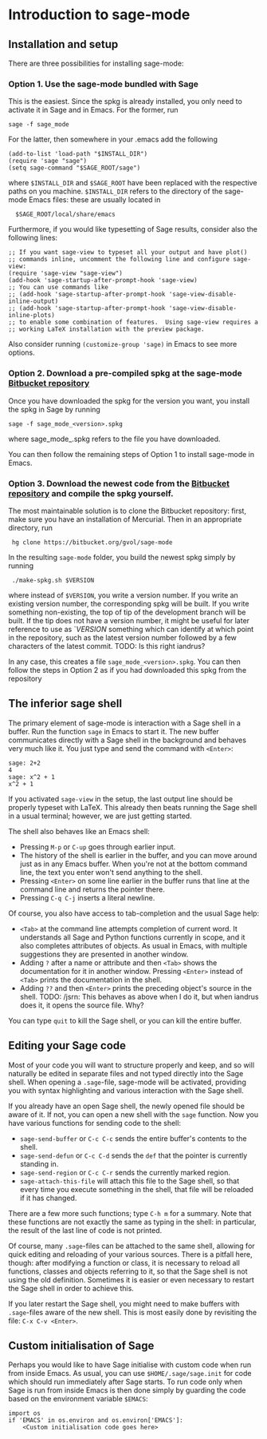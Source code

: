 Introduction to sage-mode
=========================

Installation and setup
-----------------------
There are three possibilities for installing sage-mode:

### Option 1. Use the sage-mode bundled with Sage
This is the easiest. Since the spkg is already installed, you only need to
activate it in Sage and in Emacs. For the former, run

    sage -f sage_mode

For the latter, then somewhere in your .emacs add the following

    (add-to-list 'load-path "$INSTALL_DIR")
    (require 'sage "sage")
    (setq sage-command "$SAGE_ROOT/sage")

where `$INSTALL_DIR` and `$SAGE_ROOT` have been replaced with the respective
paths on you machine. `$INSTALL_DIR` refers to the directory of the sage-mode
Emacs files: these are usually located in

      $SAGE_ROOT/local/share/emacs
   
Furthermore, if you would like typesetting of Sage results, consider also the following lines:

    ;; If you want sage-view to typeset all your output and have plot()
    ;; commands inline, uncomment the following line and configure sage-view:
    (require 'sage-view "sage-view")
    (add-hook 'sage-startup-after-prompt-hook 'sage-view)
    ;; You can use commands like
    ;; (add-hook 'sage-startup-after-prompt-hook 'sage-view-disable-inline-output)
    ;; (add-hook 'sage-startup-after-prompt-hook 'sage-view-disable-inline-plots)
    ;; to enable some combination of features.  Using sage-view requires a
    ;; working LaTeX installation with the preview package.

Also consider running `(customize-group 'sage)` in Emacs to see more options.

### Option 2. Download a pre-compiled spkg at the sage-mode [Bitbucket repository](https://bitbucket.org/gvol/sage-mode)

Once you have downloaded the spkg for the version you want, you install the spkg in Sage by running

    sage -f sage_mode_<version>.spkg

where sage_mode_<version>.spkg refers to the file you have downloaded.

You can then follow the remaining steps of Option 1 to install sage-mode in Emacs.

### Option 3. Download the newest code from the [Bitbucket repository](https://bitbucket.org/gvol/sage-mode) and compile the spkg yourself.

The most maintainable solution is to clone the Bitbucket repository: first, make
sure you have an installation of Mercurial. Then in an appropriate directory, run

     hg clone https://bitbucket.org/gvol/sage-mode

In the resulting `sage-mode` folder, you build the newest spkg simply by running

     ./make-spkg.sh $VERSION

where instead of `$VERSION`, you write a version number. If you write an
existing version number, the corresponding spkg will be built. If you write
something non-existing, the top of tip of the development branch will be built.
If the tip does not have a version number, it might be useful for later
reference to use as `$VERSION$ something which can identify at which point in
the repository, such as the latest version number followed by a few characters
of the latest commit.
TODO: Is this right iandrus?

In any case, this creates a file `sage_mode_<version>.spkg`. You can then follow
the steps in Option 2 as if you had downloaded this spkg from the repository



The inferior sage shell
-----------------------
The primary element of sage-mode is interaction with a Sage shell in a
buffer. Run the function `sage` in Emacs to start it. The new buffer
communicates directly with a Sage shell in the background and behaves very much
like it. You just type and send the command with `<Enter>`:

    sage: 2+2
    4
    sage: x^2 + 1
    x^2 + 1

If you activated `sage-view` in the setup, the last output line should be
properly typeset with LaTeX. This already then beats running the Sage shell in
a usual terminal; however, we are just getting started.

The shell also behaves like an Emacs shell:

- Pressing `M-p` or `C-up` goes through earlier input.
- The history of the shell is earlier in the buffer, and you can move around
  just as in any Emacs buffer. When you're not at the bottom command line, the
  text you enter won't send anything to the shell.
- Pressing `<Enter>` on some line earlier in the buffer runs that line at the
  command line and returns the pointer there.
- Pressing `C-q C-j` inserts a literal newline.

Of course, you also have access to tab-completion and the usual Sage help:

- `<Tab>` at the command line attempts completion of current word. It
  understands all Sage and Python functions currently in scope, and it also
  completes attributes of objects. As usual in Emacs, with multiple suggestions
  they are presented in another window.
- Adding `?` after a name or attribute and then `<Tab>` shows the documentation
  for it in another window. Pressing `<Enter>` instead of `<Tab>` prints the
  documentation in the shell.
- Adding `??` and then `<Enter>` prints the preceding object's source in the shell.
  TODO: /jsrn: This behaves as above when I do it, but when iandrus does it, it
  opens the source file. Why?

You can type `quit` to kill the Sage shell, or you can kill the entire buffer.


Editing your Sage code
----------------------
Most of your code you will want to structure properly and keep, and so will
naturally be edited in separate files and not typed directly into the Sage
shell. When opening a `.sage`-file, sage-mode will be activated, providing you
with syntax highlighting and various interaction with the Sage shell.

If you already have an open Sage shell, the newly opened file should be aware of
it. If not, you can open a new shell with the `sage` function. Now you have
various functions for sending code to the shell:

- `sage-send-buffer` or `C-c C-c` sends the entire buffer's contents to the
   shell.
- `sage-send-defun` or `C-c C-d` sends the `def` that the pointer is currently
   standing in.
- `sage-send-region` or `C-c C-r` sends the currently marked region.
- `sage-attach-this-file` will attach this file to the Sage shell, so that every
   time you execute something in the shell, that file will be reloaded if it has
   changed.

There are a few more such functions; type `C-h m` for a summary. Note that these
functions are not exactly the same as typing in the shell: in particular,
the result of the last line of code is not printed.

Of course, many `.sage`-files can be attached to the same shell, allowing for
quick editing and reloading of your various sources. There is a pitfall here,
though: after modifying a function or class, it is necessary to reload all
functions, classes and objects referring to it, so that the Sage shell is not
using the old definition. Sometimes it is easier or even necessary to restart
the Sage shell in order to achieve this.

If you later restart the Sage shell, you might need to make buffers with
`.sage`-files aware of the new shell. This is most easily done by revisiting the
file: `C-x C-v <Enter>`.



Custom initialisation of Sage
-----------------------------

Perhaps you would like to have Sage initialise with custom code when run from inside Emacs. As usual, you can use `$HOME/.sage/sage.init` for code which should run immediately after Sage starts. To run code only when Sage is run from inside Emacs is then done simply by guarding the code based on the environment variable `$EMACS`:

    import os
    if 'EMACS' in os.environ and os.environ['EMACS']:
        <Custom initialisation code goes here>
